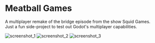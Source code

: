 # Meatball Games

A multiplayer remake of the bridge episode from the show Squid Games. Just a fun side-project to test out Godot's multiplayer capabilities.

![screenshot_1](https://github.com/dtgreene/meatball-games/assets/24302976/64fa0f29-1d58-426a-92fd-8d38a6a8a9f0)
![screenshot_2](https://github.com/dtgreene/meatball-games/assets/24302976/14b41484-6519-4d92-abf4-a2240c9d03bc)
![screenshot_3](https://github.com/dtgreene/meatball-games/assets/24302976/62321494-b1b7-4687-9d4d-6c40fb99b945)
